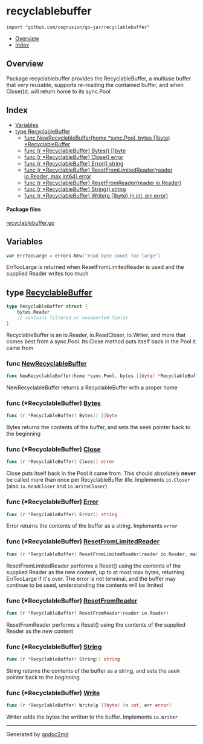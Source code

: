 

# recyclablebuffer
`import "github.com/cognusion/go-jar/recyclablebuffer"`

* [Overview](#pkg-overview)
* [Index](#pkg-index)

## <a name="pkg-overview">Overview</a>
Package recyclablebuffer provides the RecyclableBuffer, a multiuse buffer that very reusable,
supports re-reading the contained buffer, and when Close()d, will return home to its sync.Pool




## <a name="pkg-index">Index</a>
* [Variables](#pkg-variables)
* [type RecyclableBuffer](#RecyclableBuffer)
  * [func NewRecyclableBuffer(home *sync.Pool, bytes []byte) *RecyclableBuffer](#NewRecyclableBuffer)
  * [func (r *RecyclableBuffer) Bytes() []byte](#RecyclableBuffer.Bytes)
  * [func (r *RecyclableBuffer) Close() error](#RecyclableBuffer.Close)
  * [func (r *RecyclableBuffer) Error() string](#RecyclableBuffer.Error)
  * [func (r *RecyclableBuffer) ResetFromLimitedReader(reader io.Reader, max int64) error](#RecyclableBuffer.ResetFromLimitedReader)
  * [func (r *RecyclableBuffer) ResetFromReader(reader io.Reader)](#RecyclableBuffer.ResetFromReader)
  * [func (r *RecyclableBuffer) String() string](#RecyclableBuffer.String)
  * [func (r *RecyclableBuffer) Write(p []byte) (n int, err error)](#RecyclableBuffer.Write)


#### <a name="pkg-files">Package files</a>
[recyclablebuffer.go](https://github.com/cognusion/go-jar/tree/master/recyclablebuffer/recyclablebuffer.go)



## <a name="pkg-variables">Variables</a>
``` go
var ErrTooLarge = errors.New("read byte count too large")
```
ErrTooLarge is returned when ResetFromLimitedReader is used and the supplied Reader writes too much




## <a name="RecyclableBuffer">type</a> [RecyclableBuffer](https://github.com/cognusion/go-jar/tree/master/recyclablebuffer/recyclablebuffer.go?s=634:698#L19)
``` go
type RecyclableBuffer struct {
    bytes.Reader
    // contains filtered or unexported fields
}

```
RecyclableBuffer is an io.Reader, io.ReadCloser, io.Writer, and more that comes best from a sync.Pool.
Its Close method puts itself back in the Pool it came from







### <a name="NewRecyclableBuffer">func</a> [NewRecyclableBuffer](https://github.com/cognusion/go-jar/tree/master/recyclablebuffer/recyclablebuffer.go?s=769:842#L26)
``` go
func NewRecyclableBuffer(home *sync.Pool, bytes []byte) *RecyclableBuffer
```
NewRecyclableBuffer returns a RecyclableBuffer with a proper home





### <a name="RecyclableBuffer.Bytes">func</a> (\*RecyclableBuffer) [Bytes](https://github.com/cognusion/go-jar/tree/master/recyclablebuffer/recyclablebuffer.go?s=2014:2055#L61)
``` go
func (r *RecyclableBuffer) Bytes() []byte
```
Bytes returns the contents of the buffer, and sets the seek pointer back to the beginning




### <a name="RecyclableBuffer.Close">func</a> (\*RecyclableBuffer) [Close](https://github.com/cognusion/go-jar/tree/master/recyclablebuffer/recyclablebuffer.go?s=1108:1148#L35)
``` go
func (r *RecyclableBuffer) Close() error
```
Close puts itself back in the Pool it came from. This should absolutely **never** be
called more than once per RecyclableBuffer life.
Implements ``io.Closer`` (also ``io.ReadCloser`` and ``io.WriteCloser``)




### <a name="RecyclableBuffer.Error">func</a> (\*RecyclableBuffer) [Error](https://github.com/cognusion/go-jar/tree/master/recyclablebuffer/recyclablebuffer.go?s=2457:2498#L75)
``` go
func (r *RecyclableBuffer) Error() string
```
Error returns the contents of the buffer as a string. Implements ``error``




### <a name="RecyclableBuffer.ResetFromLimitedReader">func</a> (\*RecyclableBuffer) [ResetFromLimitedReader](https://github.com/cognusion/go-jar/tree/master/recyclablebuffer/recyclablebuffer.go?s=1673:1757#L49)
``` go
func (r *RecyclableBuffer) ResetFromLimitedReader(reader io.Reader, max int64) error
```
ResetFromLimitedReader performs a Reset() using the contents of the supplied Reader as the new content,
up to at most max bytes, returning ErrTooLarge if it's over. The error is not terminal, and the buffer
may continue to be used, understanding the contents will be limited




### <a name="RecyclableBuffer.ResetFromReader">func</a> (\*RecyclableBuffer) [ResetFromReader](https://github.com/cognusion/go-jar/tree/master/recyclablebuffer/recyclablebuffer.go?s=1280:1340#L41)
``` go
func (r *RecyclableBuffer) ResetFromReader(reader io.Reader)
```
ResetFromReader performs a Reset() using the contents of the supplied Reader as the new content




### <a name="RecyclableBuffer.String">func</a> (\*RecyclableBuffer) [String](https://github.com/cognusion/go-jar/tree/master/recyclablebuffer/recyclablebuffer.go?s=2245:2287#L68)
``` go
func (r *RecyclableBuffer) String() string
```
String returns the contents of the buffer as a string, and sets the seek pointer back to the beginning




### <a name="RecyclableBuffer.Write">func</a> (\*RecyclableBuffer) [Write](https://github.com/cognusion/go-jar/tree/master/recyclablebuffer/recyclablebuffer.go?s=2600:2661#L80)
``` go
func (r *RecyclableBuffer) Write(p []byte) (n int, err error)
```
Writer adds the bytes the written to the buffer. Implements ``io.Writer``








- - -
Generated by [godoc2md](http://godoc.org/github.com/cognusion/godoc2md)
